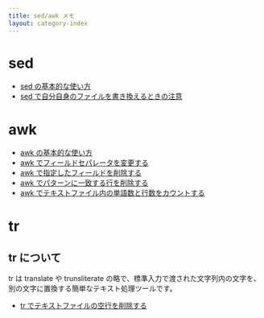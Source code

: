 ```yaml
---
title: sed/awk メモ
layout: category-index
---
```


sed
====
* [sed の基本的な使い方](sed-basic.html)
* [sed で自分自身のファイルを書き換えるときの注意](sed-replace-itself.html)

awk
====

* [awk の基本的な使い方](awk-basic.html)
* [awk でフィールドセパレータを変更する](change-awk-separator.html)
* [awk で指定したフィールドを削除する](delete-specified-field.html)
* [awk でパターンに一致する行を削除する](delete-specified-lines.html)
* [awk でテキストファイル内の単語数と行数をカウントする](wc-command-by-awk.html)

tr
====

tr について
----
tr は translate や trunsliterate の略で、標準入力で渡された文字列内の文字を、別の文字に置換する簡単なテキスト処理ツールです。

* [tr でテキストファイルの空行を削除する](remove-empty-lines.html)

